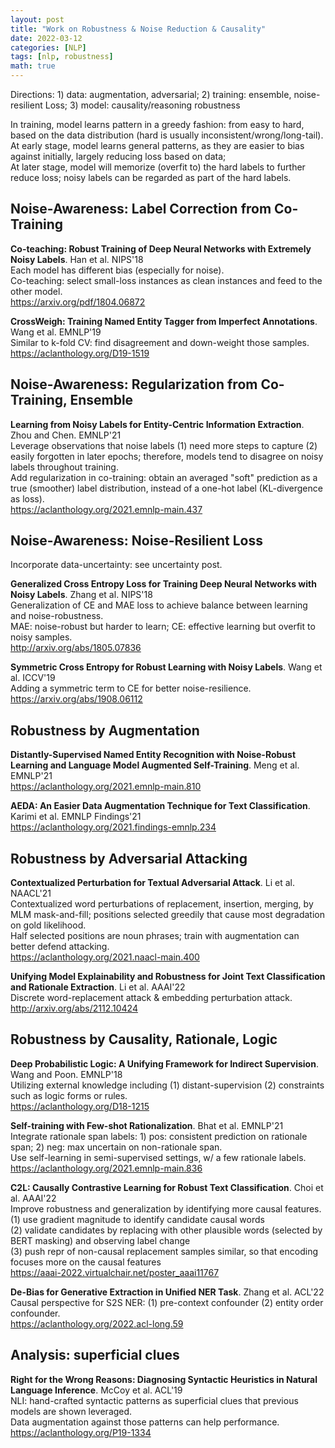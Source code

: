 ```yaml
---
layout: post
title: "Work on Robustness & Noise Reduction & Causality"
date: 2022-03-12
categories: [NLP]
tags: [nlp, robustness]
math: true
---
```


Directions: 1) data: augmentation, adversarial; 2) training: ensemble, noise-resilient Loss; 3) model: causality/reasoning robustness

In training, model learns pattern in a greedy fashion: from easy to hard, based on the data distribution (hard is usually inconsistent/wrong/long-tail).\
At early stage, model learns general patterns, as they are easier to bias against initially, largely reducing loss based on data;\
At later stage, model will memorize (overfit to) the hard labels to further reduce loss; noisy labels can be regarded as part of the hard labels.

## Noise-Awareness: Label Correction from Co-Training

**Co-teaching: Robust Training of Deep Neural Networks with Extremely Noisy Labels**. Han et al. NIPS'18\
Each model has different bias (especially for noise).\
Co-teaching: select small-loss instances as clean instances and feed to the other model.\
<https://arxiv.org/pdf/1804.06872>

**CrossWeigh: Training Named Entity Tagger from Imperfect Annotations**. Wang et al. EMNLP'19\
Similar to k-fold CV: find disagreement and down-weight those samples.\
<https://aclanthology.org/D19-1519>

## Noise-Awareness: Regularization from Co-Training, Ensemble

**Learning from Noisy Labels for Entity-Centric Information Extraction**. Zhou and Chen. EMNLP'21\
Leverage observations that noise labels (1) need more steps to capture (2) easily forgotten in later epochs; therefore, models tend to disagree on noisy labels throughout training.\
Add regularization in co-training: obtain an averaged "soft" prediction as a true (smoother) label distribution, instead of a one-hot label (KL-divergence as loss).\
<https://aclanthology.org/2021.emnlp-main.437>

## Noise-Awareness: Noise-Resilient Loss

Incorporate data-uncertainty: see uncertainty post.

**Generalized Cross Entropy Loss for Training Deep Neural Networks with Noisy Labels**. Zhang et al. NIPS'18\
Generalization of CE and MAE loss to achieve balance between learning and noise-robustness.\
MAE: noise-robust but harder to learn; CE: effective learning but overfit to noisy samples.\
<http://arxiv.org/abs/1805.07836>

**Symmetric Cross Entropy for Robust Learning with Noisy Labels**. Wang et al. ICCV'19\
Adding a symmetric term to CE for better noise-resilience.\
<https://arxiv.org/abs/1908.06112>

## Robustness by Augmentation

**Distantly-Supervised Named Entity Recognition with Noise-Robust Learning and Language Model Augmented Self-Training**. Meng et al. EMNLP'21\
<https://aclanthology.org/2021.emnlp-main.810>

**AEDA: An Easier Data Augmentation Technique for Text Classification**. Karimi et al. EMNLP Findings'21\
<https://aclanthology.org/2021.findings-emnlp.234>

## Robustness by Adversarial Attacking

**Contextualized Perturbation for Textual Adversarial Attack**. Li et al. NAACL'21\
Contextualized word perturbations of replacement, insertion, merging, by MLM mask-and-fill; positions selected greedily that cause most degradation on gold likelihood.\
Half selected positions are noun phrases; train with augmentation can better defend attacking.\
<https://aclanthology.org/2021.naacl-main.400>

**Unifying Model Explainability and Robustness for Joint Text Classification and Rationale Extraction**. Li et al. AAAI'22\
Discrete word-replacement attack & embedding perturbation attack.\
<http://arxiv.org/abs/2112.10424>

## Robustness by Causality, Rationale, Logic

**Deep Probabilistic Logic: A Unifying Framework for Indirect Supervision**. Wang and Poon. EMNLP'18\
Utilizing external knowledge including (1) distant-supervision (2) constraints such as logic forms or rules.\
<https://aclanthology.org/D18-1215>

**Self-training with Few-shot Rationalization**. Bhat et al. EMNLP'21\
Integrate rationale span labels: 1) pos: consistent prediction on rationale span; 2) neg: max uncertain on non-rationale span.\
Use self-learning in semi-supervised settings, w/ a few rationale labels.\
<https://aclanthology.org/2021.emnlp-main.836>

**C2L: Causally Contrastive Learning for Robust Text Classification**. Choi et al. AAAI'22\
Improve robustness and generalization by identifying more causal features.\
(1) use gradient magnitude to identify candidate causal words\
(2) validate candidates by replacing with other plausible words (selected by BERT masking) and observing label change\
(3) push repr of non-causal replacement samples similar, so that encoding focuses more on the causal features\
<https://aaai-2022.virtualchair.net/poster_aaai11767>

**De-Bias for Generative Extraction in Unified NER Task**. Zhang et al. ACL'22\
Causal perspective for S2S NER: (1) pre-context confounder (2) entity order confounder.\
<https://aclanthology.org/2022.acl-long.59>

## Analysis: superficial clues

**Right for the Wrong Reasons: Diagnosing Syntactic Heuristics in Natural Language Inference**. McCoy et al. ACL'19\
NLI: hand-crafted syntactic patterns as superficial clues that previous models are shown leveraged.\
Data augmentation against those patterns can help performance.\
<https://aclanthology.org/P19-1334>
